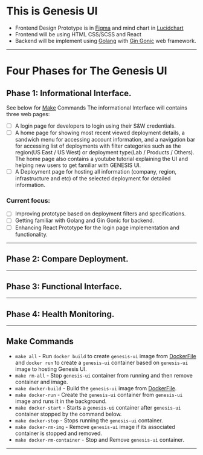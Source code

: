 # This is Genesis UI
- Frontend Design Prototype is in [Figma](https://www.figma.com/proto/GDGvVKokVwKynybHWPbjE6/Untitled?node-id=5%3A3&scaling=min-zoom&page-id=0%3A1) and mind chart in [Lucidchart](https://lucid.app/lucidchart/e5da1084-1e8c-41da-809b-eff2d67a8e6f/edit?invitationId=inv_bb2468bf-30ef-4c63-a4b9-b37ea4e4a91d&referringApp=slack&page=0_0#)
- Frontend will be using HTML CSS/SCSS and React
- Backend will be implement using [Golang](https://golang.org/) with [Gin Gonic](https://github.com/gin-gonic/gin) web framework. 
---
# Four Phases for The Genesis UI

## Phase 1: Informational Interface.
See below for [Make](#make-commands) Commands
The informational Interface will contains three web pages:
- [ ] A login page for developers to login using their S&W credentials.
- [ ] A home page for showing most recent viewed deployment details, a sandwich menu for accessing account information, and a navigation bar for accessing list of deployments with filter categories such as the region(US East / US West) or deployment type(Lab / Products / Others). The home page also contains a youtube tutorial explaining the UI and helping new users to get familiar with GENESIS UI.
- [ ] A Deployment page for hosting all information (company, region, infrastructure and etc) of the selected deployment for detailed information.

### Current focus:
- [ ] Improving prototype based on deployment filters and specifications.
- [ ] Getting familiar with Golang and Gin Gonic for backend.
- [ ] Enhancing React Prototype for the login page implementation and functionality.
---
## Phase 2: Compare Deployment.

---
## Phase 3: Functional Interface.

---
## Phase 4: Health Monitoring. 

---
## Make Commands
* `make all` - Run `docker build` to create `genesis-ui` image from [DockerFile](./Dockerfile) and `docker run` to create a `genesis-ui` container based on `genesis-ui` image to hosting Genesis UI.
* `make rm-all` - Stop `genesis-ui` container from running and then remove container and image.
* `make docker-build` - Build the `genesis-ui` image from [DockerFile](./Dockerfile).
* `make docker-run` - Create the `genesis-ui` container from `genesis-ui` image and runs it in the background.
* `make docker-start` - Starts a `genesis-ui` container after `genesis-ui` container stopped by the command below.
* `make docker-stop` - Stops running the `genesis-ui` container.
* `make docker-rm-img` - Remove `genesis-ui` image if its associated container is stopped and removed.
* `make docker-rm-container` - Stop and Remove `genesis-ui` container.
---
